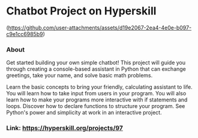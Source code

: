# Chatbot Project on Hyperskill

(https://github.com/user-attachments/assets/d19e2067-2ea4-4e0e-b097-c9e1cc6985b9)

### About

Get started building your own simple chatbot! This project will guide you through creating a console-based assistant in Python that can exchange greetings, take your name, and solve basic math problems.

Learn the basic concepts to bring your friendly, calculating assistant to life. You will learn how to take input from users in your program. You will also learn how to make your programs more interactive with if statements and loops. Discover how to declare functions to structure your program. See Python's power and simplicity at work in an interactive project.

### Link: https://hyperskill.org/projects/97
